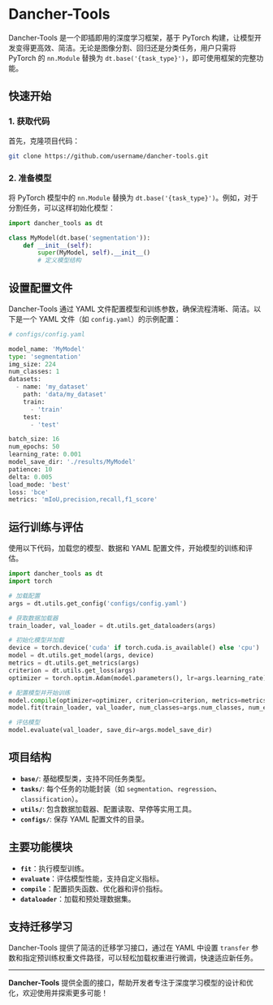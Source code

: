 # Dancher-Tools

Dancher-Tools 是一个即插即用的深度学习框架，基于 PyTorch 构建，让模型开发变得更高效、简洁。无论是图像分割、回归还是分类任务，用户只需将 PyTorch 的 `nn.Module` 替换为 `dt.base('{task_type}')`，即可使用框架的完整功能。

## 快速开始

### 1. 获取代码

首先，克隆项目代码：

```bash
git clone https://github.com/username/dancher-tools.git
```

### 2. 准备模型

将 PyTorch 模型中的 `nn.Module` 替换为 `dt.base('{task_type}')`。例如，对于分割任务，可以这样初始化模型：

```python
import dancher_tools as dt

class MyModel(dt.base('segmentation')):
    def __init__(self):
        super(MyModel, self).__init__()
        # 定义模型结构
```

## 设置配置文件

Dancher-Tools 通过 YAML 文件配置模型和训练参数，确保流程清晰、简洁。以下是一个 YAML 文件（如 `config.yaml`）的示例配置：

```python
# configs/config.yaml

model_name: 'MyModel'
type: 'segmentation'
img_size: 224
num_classes: 1
datasets:
  - name: 'my_dataset'
    path: 'data/my_dataset'
    train:
      - 'train'
    test:
      - 'test'

batch_size: 16
num_epochs: 50
learning_rate: 0.001
model_save_dir: './results/MyModel'
patience: 10
delta: 0.005
load_mode: 'best'
loss: 'bce'
metrics: 'mIoU,precision,recall,f1_score'
```

## 运行训练与评估

使用以下代码，加载您的模型、数据和 YAML 配置文件，开始模型的训练和评估。

```python
import dancher_tools as dt
import torch

# 加载配置
args = dt.utils.get_config('configs/config.yaml')

# 获取数据加载器
train_loader, val_loader = dt.utils.get_dataloaders(args)

# 初始化模型并加载
device = torch.device('cuda' if torch.cuda.is_available() else 'cpu')
model = dt.utils.get_model(args, device)
metrics = dt.utils.get_metrics(args)
criterion = dt.utils.get_loss(args)
optimizer = torch.optim.Adam(model.parameters(), lr=args.learning_rate)

# 配置模型并开始训练
model.compile(optimizer=optimizer, criterion=criterion, metrics=metrics)
model.fit(train_loader, val_loader, num_classes=args.num_classes, num_epochs=args.num_epochs)

# 评估模型
model.evaluate(val_loader, save_dir=args.model_save_dir)
```

## 项目结构

- **`base/`**: 基础模型类，支持不同任务类型。
- **`tasks/`**: 每个任务的功能封装（如 `segmentation`、`regression`、`classification`）。
- **`utils/`**: 包含数据加载器、配置读取、早停等实用工具。
- **`configs/`**: 保存 YAML 配置文件的目录。

## 主要功能模块

- **`fit`**：执行模型训练。
- **`evaluate`**：评估模型性能，支持自定义指标。
- **`compile`**：配置损失函数、优化器和评价指标。
- **`dataloader`**：加载和预处理数据集。

## 支持迁移学习

Dancher-Tools 提供了简洁的迁移学习接口，通过在 YAML 中设置 `transfer` 参数和指定预训练权重文件路径，可以轻松加载权重进行微调，快速适应新任务。

---

**Dancher-Tools** 提供全面的接口，帮助开发者专注于深度学习模型的设计和优化，欢迎使用并探索更多可能！

